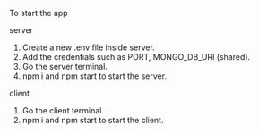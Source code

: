 To start the app

server

1. Create a new .env file inside server.
2. Add the credentials such as PORT, MONGO_DB_URI (shared).
3. Go the server terminal.
4. npm i and npm start to start the server.

client
1. Go the client terminal.
2. npm i and npm start to start the client.



